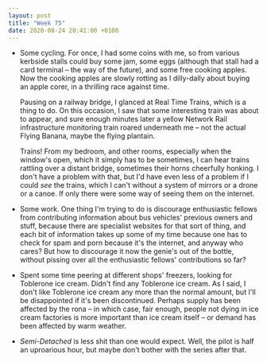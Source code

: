 ```yaml
---
layout: post
title: "Week 75"
date: 2020-08-24 20:41:00 +0100
---
```


- Some cycling. For once, I had some coins with me, so from various kerbside
  stalls could buy some jam, some eggs (although that stall had a card terminal
  – the way of the future), and some free cooking apples. Now the cooking
  apples are slowly rotting as I dilly-dally about buying an apple corer, in a
  thrilling race against time.

  Pausing on a railway bridge, I glanced at Real Time Trains, which is a thing
  to do. On this occasion, I saw that some interesting train was about to
  appear, and sure enough minutes later a yellow Network Rail infrastructure
  monitoring train roared underneath me  – not the actual Flying Banana, maybe 
  the flying plantain.

  Trains! From my bedroom, and other rooms, especially when the window's open,
  which it simply has to be sometimes, I can hear trains rattling over a
  distant bridge, sometimes their horns cheerfully honking.
  I don't have a problem with that, but I'd have even less of
  a problem if I could _see_ the trains, which I can't without a system of
  mirrors or a drone or a canoe. If only there were some way of seeing them on the internet.

- Some work. One thing I'm trying to do is discourage enthusiastic fellows from
  contributing information about bus vehicles' previous owners and stuff,
  because there are specialist websites for that sort of thing, and each bit of
  information takes up some of my time because one has to check for spam and
  porn because it's the internet, and anyway who cares? But how to discourage
  it now the genie's out of the bottle, without pissing over all the
  enthusiastic fellows' contributions so far?

- Spent some time peering at different shops' freezers, looking for
  Toblerone ice cream. Didn't find any Toblerone ice cream. As I said, I
  don't like Toblerone ice cream any more than the normal amount, but I'll be disappointed if it's been discontinued. Perhaps supply has been affected by the rona – in which case, fair enough, people not dying in ice cream factories is more important than ice cream itself – or demand has been affected by warm weather.

- <cite>Semi-Detached</cite> is less shit than one would expect. Well, the
  pilot is half an uproarious hour, but maybe don't bother with the
  series after that.
